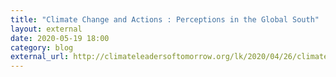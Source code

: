 ```yaml
---
title: "Climate Change and Actions : Perceptions in the Global South"
layout: external
date: 2020-05-19 18:00
category: blog
external_url: http://climateleadersoftomorrow.org/lk/2020/04/26/climate-change-and-action-perceptions-in-the-global-south/
---
```



